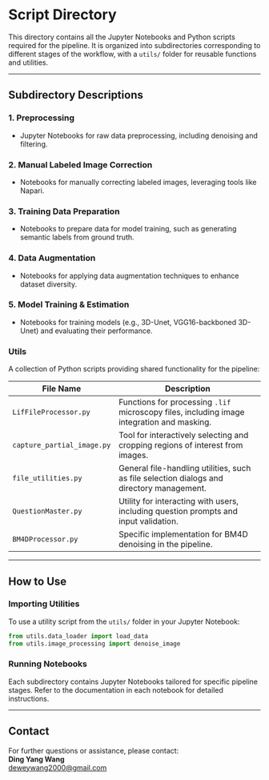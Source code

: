 # **Script Directory**

This directory contains all the Jupyter Notebooks and Python scripts required for the pipeline. It is organized into subdirectories corresponding to different stages of the workflow, with a `utils/` folder for reusable functions and utilities.

---

## **Subdirectory Descriptions**

### **1. Preprocessing**
- Jupyter Notebooks for raw data preprocessing, including denoising and filtering.

### **2. Manual Labeled Image Correction**
- Notebooks for manually correcting labeled images, leveraging tools like Napari.

### **3. Training Data Preparation**
- Notebooks to prepare data for model training, such as generating semantic labels from ground truth.

### **4. Data Augmentation**
- Notebooks for applying data augmentation techniques to enhance dataset diversity.

### **5. Model Training & Estimation**
- Notebooks for training models (e.g., 3D-Unet, VGG16-backboned 3D-Unet) and evaluating their performance.

### **Utils**
A collection of Python scripts providing shared functionality for the pipeline:

| **File Name**             | **Description**                                                    |
|----------------------------|--------------------------------------------------------------------|
| `LifFileProcessor.py`      | Functions for processing `.lif` microscopy files, including image integration and masking. |
| `capture_partial_image.py` | Tool for interactively selecting and cropping regions of interest from images. |
| `file_utilities.py`        | General file-handling utilities, such as file selection dialogs and directory management. |
| `QuestionMaster.py`        | Utility for interacting with users, including question prompts and input validation. |
| `BM4DProcessor.py`         | Specific implementation for BM4D denoising in the pipeline.      |

---

## **How to Use**

### Importing Utilities
To use a utility script from the `utils/` folder in your Jupyter Notebook:
```python
from utils.data_loader import load_data
from utils.image_processing import denoise_image
```

### Running Notebooks
Each subdirectory contains Jupyter Notebooks tailored for specific pipeline stages. Refer to the documentation in each notebook for detailed instructions.

---

## **Contact**

For further questions or assistance, please contact:  
**Ding Yang Wang**  
[deweywang2000@gmail.com](mailto:deweywang2000@gmail.com)
